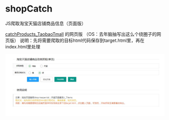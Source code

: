 # shopCatch

JS爬取淘宝天猫店铺商品信息（页面版）

[catchProducts_TaobaoTmall](https://github.com/LCYBFF/catchProducts_TaobaoTmall)  的网页版
（OS：去年脑抽写出这么个绕圈子的网页版）
说明：先将需要爬取的目标html代码保存到target.html里，再在index.html里处理

![](./screenshot/1.JPG)
